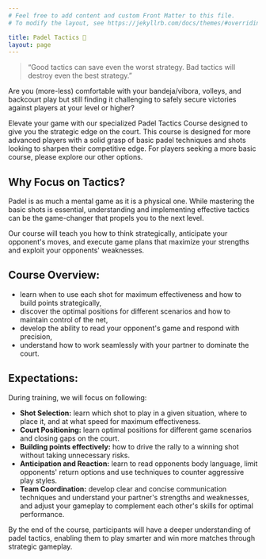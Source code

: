 ```yaml
---
# Feel free to add content and custom Front Matter to this file.
# To modify the layout, see https://jekyllrb.com/docs/themes/#overriding-theme-defaults

title: Padel Tactics 🧠️
layout: page
---
```

> “Good tactics can save even the worst strategy. Bad tactics will destroy even the best strategy.”

Are you (more-less) comfortable with your bandeja/vibora, volleys, and backcourt play but still finding it challenging to safely secure victories against players at your level or higher? 

Elevate your game with our specialized Padel Tactics Course designed to give you the strategic edge on the court.
This course is designed for more advanced players with a solid grasp of basic padel techniques and shots looking to sharpen their competitive edge. For players seeking a more basic course, please explore our other options.

## Why Focus on Tactics?
Padel is as much a mental game as it is a physical one.
While mastering the basic shots is essential, understanding and implementing effective tactics can be the game-changer that propels you to the next level.

Our course will teach you how to think strategically, anticipate your opponent's moves, and execute game plans that maximize your strengths and exploit your opponents' weaknesses.

## Course Overview:
- learn when to use each shot for maximum effectiveness and how to build points strategically,
- discover the optimal positions for different scenarios and how to maintain control of the net,
- develop the ability to read your opponent's game and respond with precision,
- understand how to work seamlessly with your partner to dominate the court.

## Expectations:
During training, we will focus on following:

- **Shot Selection:** learn which shot to play in a given situation, where to place it, and at what speed for maximum effectiveness.
- **Court Positioning:** learn optimal positions for different game scenarios and closing gaps on the court.
- **Building points effectively:** how to drive the rally to a winning shot without taking unnecessary risks.
- **Anticipation and Reaction:** learn to read opponents body language, limit opponents' return options and use techniques to counter aggressive play styles.
- **Team Coordination:** develop clear and concise communication techniques and understand your partner's strengths and weaknesses, and adjust your gameplay to complement each other's skills for optimal performance.

By the end of the course, participants will have a deeper understanding of padel tactics, enabling them to play smarter and win more matches through strategic gameplay.

